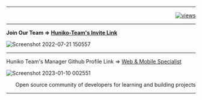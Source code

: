 <hr>
<p align="right">
  <a href="https://github.com/huniko-team">
    <img alt="views" title="GitHub profile views" src="https://shields-io-visitor-counter.herokuapp.com/badge?page=huniko-team&style=for-the-badge&logo=GitHub"/></a>
</p>
<hr>

<b>Join Our Team => <a href="https://github.com/Huniko-Team/community/issues/new?assignees=&labels=%E2%9C%89%EF%B8%8F+github-invitation&template=invitation.yml&title=Please+invite+me+to+the+Huniko+team">Huniko-Team's Invite Link</a></b>

![Screenshot 2022-07-21 150557](https://user-images.githubusercontent.com/71299022/180209954-f0d109e4-85d6-493b-8360-44a5b5d42c4e.jpg)

<hr>

Huniko Team's Manager Github Profile Link => <a href="https://github.com/cutesquirrel519">Web & Mobile Specialist</a>

![Screenshot 2023-01-10 002551](https://user-images.githubusercontent.com/71299022/211331048-d2df7d99-a126-4e9d-8e21-3a4a176c8a82.png)

<p align='right'>Open source community of developers for learning and building projects</p>
<hr>

